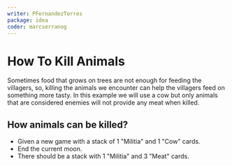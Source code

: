 ```yaml
---
writer: PFernandezTorres
package: idea
coder: marcserranog
---
```


# How To Kill Animals

Sometimes food that grows on trees are not enough for feeding the villagers, so, killing the animals we encounter can help the villagers
feed on something more tasty. In this example we will use a cow but only animals that are considered enemies will not provide any
meat when killed.

## How animals can be killed?

 * Given a new game with a stack of 1 "Militia" and 1 "Cow" cards.
 * End the current moon.
 * There should be a stack with 1 "Militia" and 3 "Meat" cards.
